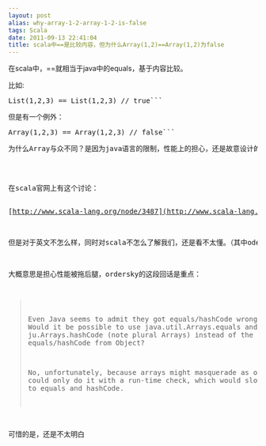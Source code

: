```yaml
---
layout: post
alias: why-array-1-2-array-1-2-is-false
tags: Scala
date: 2011-09-13 22:41:04
title: scala中==是比较内容，但为什么Array(1,2)==Array(1,2)为false
---
```


在scala中，==就相当于java中的equals，基于内容比较。
<p>比如:
<pre class="csharpcode">List(1,2,3) == List(1,2,3) // true```
<p>但是有一个例外：
<pre class="csharpcode">Array(1,2,3) == Array(1,2,3) // false```
<p>为什么Array与众不同？是因为java语言的限制，性能上的担心，还是故意设计的呢？

<span id="more-201"></span>
<p>在scala官网上有这个讨论： 

[http://www.scala-lang.org/node/3487](http://www.scala-lang.org/node/3487) 

但是对于英文不怎么样，同时对scala不怎么了解我们，还是看不太懂。（其中odersky是scala作者） 

大概意思是担心性能被拖后腿，ordersky的这段回话是重点： 

> Even Java seems to admit they got equals/hashCode wrong for Arrays. Would it be possible to use java.util.Arrays.equals and ju.Arrays.hashCode (note plural Arrays) instead of the inherited equals/hashCode from Object?
> 
> No, unfortunately, because arrays might masquerade as objects. So we could only do it with a run-time check, which would slow down all calls to equals and hashCode.

可惜的是，还是不太明白
